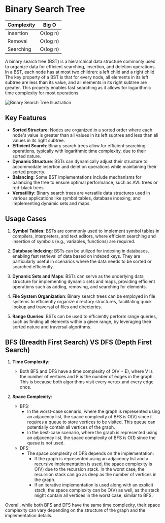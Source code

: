 # Binary Search Tree

| Complexity | Big O        |
| ---------- | ------------ |
| Insertion  | O(log n)     |
| Removal    | O(log n)     |
| Searching  | O(log n)     |


A binary search tree (BST) is a hierarchical data structure commonly used to organize data for efficient searching, insertion, and deletion operations. In a BST, each node has at most two children: a left child and a right child. The key property of a BST is that for every node, all elements in its left subtree are less than its value, and all elements in its right subtree are greater. This property enables fast searching as it allows for logarithmic time complexity for most operations

![Binary Search Tree Illustration](https://upload.wikimedia.org/wikipedia/commons/thumb/d/da/Binary_search_tree.svg/400px-Binary_search_tree.svg.png)


## Key Features

- **Sorted Structure**: Nodes are organized in a sorted order where each node's value is greater than all values in its left subtree and less than all values in its right subtree.
- **Efficient Search**: Binary search trees allow for efficient searching operations, typically with logarithmic time complexity, due to their sorted nature.
- **Dynamic Structure**: BSTs can dynamically adjust their structure to accommodate insertion and deletion operations while maintaining their sorted property.
- **Balancing**: Some BST implementations include mechanisms for balancing the tree to ensure optimal performance, such as AVL trees or red-black trees.
- **Versatility**: Binary search trees are versatile data structures used in various applications like symbol tables, database indexing, and implementing dynamic sets and maps.


## Usage Cases

1. **Symbol Tables**: BSTs are commonly used to implement symbol tables in compilers, interpreters, and text editors, where efficient searching and insertion of symbols (e.g., variables, functions) are required.

2. **Database Indexing**: BSTs can be utilized for indexing in databases, enabling fast retrieval of data based on indexed keys. They are particularly useful in scenarios where the data needs to be sorted or searched efficiently.

3. **Dynamic Sets and Maps**: BSTs can serve as the underlying data structure for implementing dynamic sets and maps, providing efficient operations such as adding, removing, and searching for elements.

4. **File System Organization**: Binary search trees can be employed in file systems to efficiently organize directory structures, facilitating quick lookup and traversal of files and directories.

5. **Range Queries**: BSTs can be used to efficiently perform range queries, such as finding all elements within a given range, by leveraging their sorted nature and traversal algorithms.



## BFS (Breadth First Search) VS DFS (Depth First Search)

1. **Time Complexity**:
    - Both BFS and DFS have a time complexity of O(V + E), where V is the number of vertices and E is the number of edges in the graph. This is because both algorithms visit every vertex and every edge once.

2. **Space Complexity**:
    - BFS:
        - In the worst-case scenario, where the graph is represented using an adjacency list, the space complexity of BFS is O(V) since it requires a queue to store vertices to be visited. This queue can potentially contain all vertices of the graph.
        - In the best-case scenario, where the graph is represented using an adjacency list, the space complexity of BFS is O(1) since the queue is not used.
    - DFS:
        - The space complexity of DFS depends on the implementation:
            - If the graph is represented using an adjacency list and a recursive implementation is used, the space complexity is O(V) due to the recursion stack. In the worst case, the recursion stack can go as deep as the number of vertices in the graph.
            - If an iterative implementation is used along with an explicit stack, the space complexity can be O(V) as well, as the stack might contain all vertices in the worst case, similar to BFS.

Overall, while both BFS and DFS have the same time complexity, their space complexity can vary depending on the structure of the graph and the implementation details.
